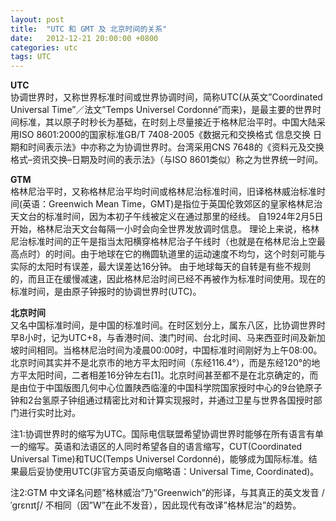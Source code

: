```yaml
---
layout: post
title:  "UTC 和 GMT 及 北京时间的关系"
date:   2012-12-21 20:00:00 +0800
categories: utc
tags: UTC
---
```

**UTC**  
协调世界时，又称世界标准时间或世界协调时间，简称UTC(从英文”Coordinated Universal Time”／法文”Temps Universel Cordonné”而来)，是最主要的世界时间标准，其以原子时秒长为基础，在时刻上尽量接近于格林尼治平时。中国大陆采用ISO 8601:2000的国家标准GB/T 7408-2005《数据元和交换格式 信息交换 日期和时间表示法》中亦称之为协调世界时。台湾采用CNS 7648的《资料元及交换格式–资讯交换–日期及时间的表示法》（与ISO 8601类似）称之为世界统一时间。

**GTM**  
格林尼治平时，又称格林尼治平均时间或格林尼治标准时间，旧译格林威治标准时间(英语：Greenwich Mean Time，GMT)是指位于英国伦敦郊区的皇家格林尼治天文台的标准时间，因为本初子午线被定义在通过那里的经线。
自1924年2月5日开始，格林尼治天文台每隔一小时会向全世界发放调时信息。
理论上来说，格林尼治标准时间的正午是指当太阳横穿格林尼治子午线时（也就是在格林尼治上空最高点时）的时间。由于地球在它的椭圆轨道里的运动速度不均匀，这个时刻可能与实际的太阳时有误差，最大误差达16分钟。
由于地球每天的自转是有些不规则的，而且正在缓慢减速，因此格林尼治时间已经不再被作为标准时间使用。现在的标准时间，是由原子钟报时的协调世界时(UTC)。

**北京时间**  
又名中国标准时间，是中国的标准时间。在时区划分上，属东八区，比协调世界时早8小时，记为UTC+8，与香港时间、澳门时间、台北时间、马来西亚时间及新加坡时间相同。当格林尼治时间为凌晨00:00时，中国标准时间刚好为上午08:00。
北京时间其实并不是北京市的地方平太阳时间（东经116.4°），而是东经120°的地方平太阳时间，二者相差16分钟左右[1]。北京时间甚至都不是在北京确定的，而是由位于中国版图几何中心位置陕西临潼的中国科学院国家授时中心的9台铯原子钟和2台氢原子钟组通过精密比对和计算实现报时，并通过卫星与世界各国授时部门进行实时比对。

注1:协调世界时的缩写为UTC。国际电信联盟希望协调世界时能够在所有语言有单一的缩写。英语和法语区的人同时希望各自的语言缩写，CUT(Coordinated Universal Time)和TUC(Temps Universel Cordonné)，能够成为国际标准。结果最后妥协使用UTC(非官方英语反向缩略语：Universal Time, Coordinated)。

注2:GTM 中文译名问题”格林威治”乃”Greenwich”的形译，与其真正的英文发音 /ˈɡrɛnɪtʃ/ 不相同（因”W”在此不发音），因此现代有改译”格林尼治”的趋势。